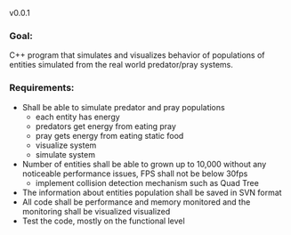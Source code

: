 v0.0.1
### Goal:

C++ program that simulates and visualizes behavior of populations of entities simulated from the real world predator/pray systems.

### Requirements:

- Shall be able to simulate predator and pray populations
  - each entity has energy
  - predators get energy from eating pray
  - pray gets energy from eating static food 
  - visualize system
  - simulate system
- Number of entities shall be able to grown up to 10,000 without any noticeable performance issues, FPS shall not be below 30fps
  - implement collision detection mechanism such as Quad Tree
- The information about entities population shall be saved in SVN format
- All code shall be performance and memory monitored and the monitoring shall be visualized visualized
- Test the code, mostly on the functional level
